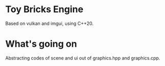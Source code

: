 # Toy Bricks Engine
Based on vulkan and imgui, using C++20.

# What's going on
Abstracting codes of scene and ui out of graphics.hpp and graphics.cpp.
